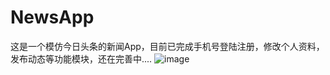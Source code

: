 # NewsApp
这是一个模仿今日头条的新闻App，目前已完成手机号登陆注册，修改个人资料，发布动态等功能模块，还在完善中....
![image](/Users/alexanderlee/Downloads/7C980442-D08D-4C1D-B8BD-F1A3D7D2BA61.png)
